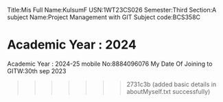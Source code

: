 Title:Mis
Full Name:KulsumF
USN:1WT23CS026
Semester:Third
Section:A
subject Name:Project Management with GIT
Subject code:BCS358C

Academic Year : 2024
=======
Academic Year : 2024-25
mobile No:8884096076
My Date Of Joining to GITW:30th sep 2023

>>>>>>> 2731c3b (added basic details in aboutMyself.txt successfully)
